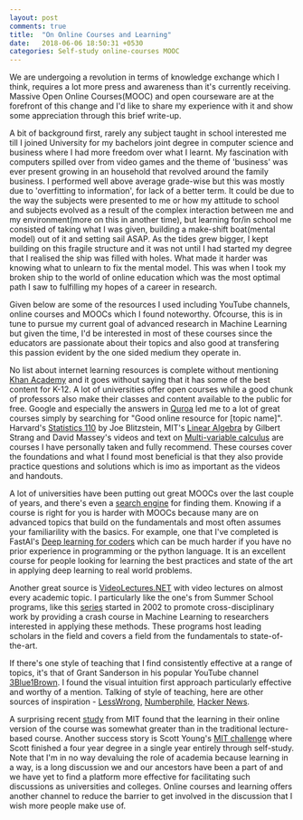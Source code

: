 ```yaml
---
layout: post
comments: true
title:  "On Online Courses and Learning"
date:   2018-06-06 18:50:31 +0530
categories: Self-study online-courses MOOC
---
```

We are undergoing a revolution in terms of knowledge exchange which I think, requires a lot more press and awareness than it's currently receiving. Massive Open Online Courses(MOOC) and open courseware are at the forefront of this change and I'd like to share my experience with it and show some appreciation through this brief write-up.  

A bit of background first, rarely any subject taught in school interested me till I joined University for my bachelors joint degree in computer science and business where I had more freedom over what I learnt. My fascination with computers spilled over from video games and the theme of 'business' was ever present growing in an household that revolved around the family business. I performed well above average grade-wise but this was mostly due to 'overfitting to information', for lack of a better term. It could be due to the way the subjects were presented to me or how my attitude to school and subjects evolved as a result of the complex interaction between me and my environment(more on this in another time), but learning for/in school me consisted of taking what I was given, building a make-shift boat(mental model) out of it and setting sail ASAP. As the tides grew bigger, I kept building on this fragile structure and it was not until I had started my degree that I realised the ship was filled with holes. What made it harder was knowing what to unlearn to fix the mental model. This was when I took my broken ship to the world of online education which was the most optimal path I saw to fulfilling my hopes of a career in research. 

Given below are some of the resources I used including YouTube channels, online courses and MOOCs which I found noteworthy. Ofcourse, this is in tune to pursue my current goal of advanced research in Machine Learning but given the time, I'd be interested in most of these courses since the educators are passionate about their topics and also good at transfering this passion evident by the one sided medium they operate in. 

No list about internet learning resources is complete without mentioning [Khan Academy](https://www.khanacademy.org/) and it goes without saying that it has some of the best content for K-12. A lot of universities offer open courses while a good chunk of professors also make their classes and content available to the public for free. Google and especially the answers in [Quroa](https://www.quora.com/) led me to a lot of great courses simply by searching for "Good online resource for [topic name]". Harvard's [Statistics 110](https://projects.iq.harvard.edu/stat110/home) by Joe Blitzstein, MIT's [Linear Algebra](https://ocw.mit.edu/courses/mathematics/18-06-linear-algebra-spring-2010/) by Gilbert Strang and David Massey's videos and text on [Multi-variable calculus](http://centerofmath.org/videos/index.html#subject5) are courses I have personally taken and fully recommend. These courses cover the foundations and what I found most beneficial is that they also provide practice questions and solutions which is imo as important as the videos and handouts. 

A lot of universities have been putting out great MOOCs over the last couple of years, and there's even a [search engine](https://www.class-central.com) for finding them. Knowing if a course is right for you is harder with MOOCs because many are on advanced topics that build on the fundamentals and most often assumes your familiarility with the basics. For example, one that I've completed is FastAI's [Deep learning for coders](http://www.fast.ai/) which can be much harder if you have no prior experience in programming or the python language. It is an excellent course for people looking for learning the best practices and state of the art in applying deep learning to real world problems. 

Another great source is [VideoLectures.NET](http://videolectures.net/) with video lectures on almost every academic topic. I particularly like the one's from Summer School programs, like this [series](http://videolectures.net/site/search/?q=mlss) started in 2002 to promote cross-disciplinary work by providing a crash course in Machine Learning to researchers interested in applying these methods. These programs host leading scholars in the field and covers a field from the fundamentals to state-of-the-art. 

If there's one style of teaching that I find consistently effective at a range of topics, it's that of Grant Sanderson in his popular YouTube channel [3Blue1Brown](https://www.youtube.com/channel/UCYO_jab_esuFRV4b17AJtAw/featured). I found the visual intuition first approach particularly effective and worthy of a mention. Talking of style of teaching, here are other sources of inspiration - [LessWrong](https://www.lesswrong.com), [Numberphile](https://www.youtube.com/user/numberphile), [Hacker News](https://news.ycombinator.com/).

A surprising recent [study](http://news.mit.edu/2014/study-shows-online-courses-effective-0924) from MIT found that the learning in their online version of the course was somewhat greater than in the traditional lecture-based course. Another success story is Scott Young's [MIT challenge](https://www.scotthyoung.com/blog/myprojects/mit-challenge-2/) where Scott finished a four year degree in a single year entirely through self-study. Note that I'm in no way devaluing the role of academia because learning in a way, is a long discussion we and our ancestors have been a part of and we have yet to find a platform more effective for facilitating such discussions as universities and colleges. Online courses and learning offers another channel to reduce the barrier to get involved in the discussion that I wish more people make use of. 

